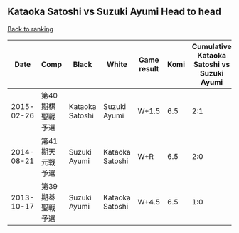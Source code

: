 ## Kataoka Satoshi vs Suzuki Ayumi Head to head

[Back to ranking](../../index.md)




| **Date** | **Comp** | **Black** | **White** | **Game result** | **Komi** | **Cumulative Kataoka Satoshi vs Suzuki Ayumi** | **Kataoka Satoshi streak** | **Suzuki Ayumi streak** | 
| --- | --- | --- | --- | --- | --- | --- | --- | --- |
| 2015-02-26 | 第40期棋聖戦予選 | Kataoka Satoshi | Suzuki Ayumi | W+1.5 | 6.5 | 2:1 | 0 | 1 | 
| 2014-08-21 | 第41期天元戦予選 | Suzuki Ayumi | Kataoka Satoshi | W+R | 6.5 | 2:0 | 2 | 0 | 
| 2013-10-17 | 第39期碁聖戦予選 | Suzuki Ayumi | Kataoka Satoshi | W+4.5 | 6.5 | 1:0 | 1 | 0 |




